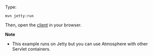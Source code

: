 Type:

```
mvn jetty:run
```

Then, open the [client](http://jsbin.com/bigiwi/1/watch?js,console) in your browser.

**Note**

* This example runs on Jetty but you can use Atmosphere with other Servlet containers.